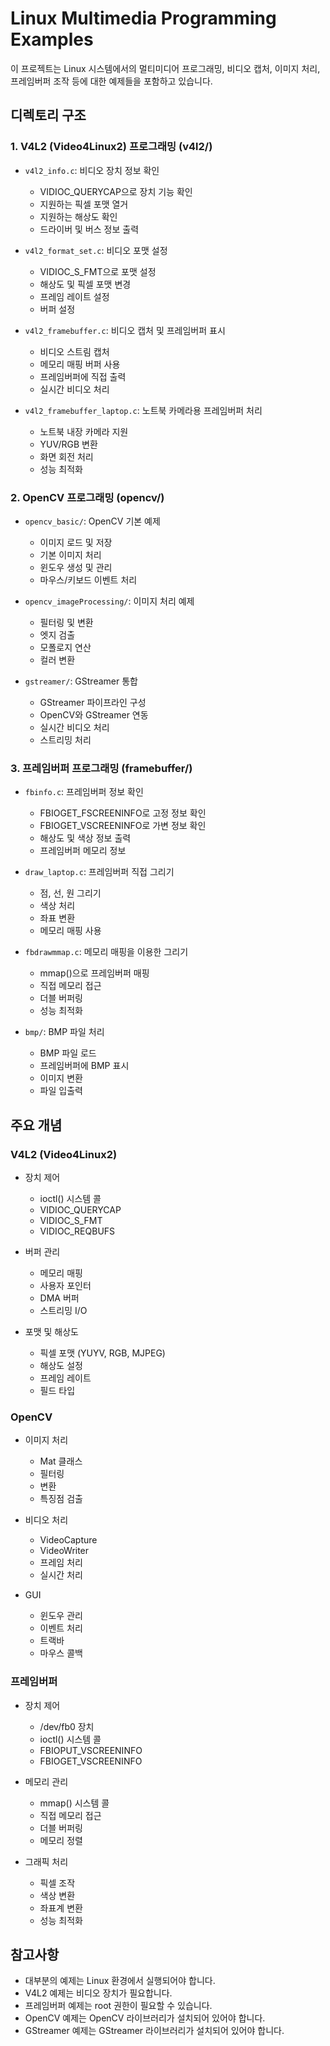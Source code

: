 # Linux Multimedia Programming Examples

이 프로젝트는 Linux 시스템에서의 멀티미디어 프로그래밍, 비디오 캡처, 이미지 처리, 프레임버퍼 조작 등에 대한 예제들을 포함하고 있습니다.

## 디렉토리 구조

### 1. V4L2 (Video4Linux2) 프로그래밍 (v4l2/)
- `v4l2_info.c`: 비디오 장치 정보 확인
  - VIDIOC_QUERYCAP으로 장치 기능 확인
  - 지원하는 픽셀 포맷 열거
  - 지원하는 해상도 확인
  - 드라이버 및 버스 정보 출력

- `v4l2_format_set.c`: 비디오 포맷 설정
  - VIDIOC_S_FMT으로 포맷 설정
  - 해상도 및 픽셀 포맷 변경
  - 프레임 레이트 설정
  - 버퍼 설정

- `v4l2_framebuffer.c`: 비디오 캡처 및 프레임버퍼 표시
  - 비디오 스트림 캡처
  - 메모리 매핑 버퍼 사용
  - 프레임버퍼에 직접 출력
  - 실시간 비디오 처리

- `v4l2_framebuffer_laptop.c`: 노트북 카메라용 프레임버퍼 처리
  - 노트북 내장 카메라 지원
  - YUV/RGB 변환
  - 화면 회전 처리
  - 성능 최적화

### 2. OpenCV 프로그래밍 (opencv/)
- `opencv_basic/`: OpenCV 기본 예제
  - 이미지 로드 및 저장
  - 기본 이미지 처리
  - 윈도우 생성 및 관리
  - 마우스/키보드 이벤트 처리

- `opencv_imageProcessing/`: 이미지 처리 예제
  - 필터링 및 변환
  - 엣지 검출
  - 모폴로지 연산
  - 컬러 변환

- `gstreamer/`: GStreamer 통합
  - GStreamer 파이프라인 구성
  - OpenCV와 GStreamer 연동
  - 실시간 비디오 처리
  - 스트리밍 처리

### 3. 프레임버퍼 프로그래밍 (framebuffer/)
- `fbinfo.c`: 프레임버퍼 정보 확인
  - FBIOGET_FSCREENINFO로 고정 정보 확인
  - FBIOGET_VSCREENINFO로 가변 정보 확인
  - 해상도 및 색상 정보 출력
  - 프레임버퍼 메모리 정보

- `draw_laptop.c`: 프레임버퍼 직접 그리기
  - 점, 선, 원 그리기
  - 색상 처리
  - 좌표 변환
  - 메모리 매핑 사용

- `fbdrawmmap.c`: 메모리 매핑을 이용한 그리기
  - mmap()으로 프레임버퍼 매핑
  - 직접 메모리 접근
  - 더블 버퍼링
  - 성능 최적화

- `bmp/`: BMP 파일 처리
  - BMP 파일 로드
  - 프레임버퍼에 BMP 표시
  - 이미지 변환
  - 파일 입출력

## 주요 개념

### V4L2 (Video4Linux2)
- 장치 제어
  - ioctl() 시스템 콜
  - VIDIOC_QUERYCAP
  - VIDIOC_S_FMT
  - VIDIOC_REQBUFS

- 버퍼 관리
  - 메모리 매핑
  - 사용자 포인터
  - DMA 버퍼
  - 스트리밍 I/O

- 포맷 및 해상도
  - 픽셀 포맷 (YUYV, RGB, MJPEG)
  - 해상도 설정
  - 프레임 레이트
  - 필드 타입

### OpenCV
- 이미지 처리
  - Mat 클래스
  - 필터링
  - 변환
  - 특징점 검출

- 비디오 처리
  - VideoCapture
  - VideoWriter
  - 프레임 처리
  - 실시간 처리

- GUI
  - 윈도우 관리
  - 이벤트 처리
  - 트랙바
  - 마우스 콜백

### 프레임버퍼
- 장치 제어
  - /dev/fb0 장치
  - ioctl() 시스템 콜
  - FBIOPUT_VSCREENINFO
  - FBIOGET_VSCREENINFO

- 메모리 관리
  - mmap() 시스템 콜
  - 직접 메모리 접근
  - 더블 버퍼링
  - 메모리 정렬

- 그래픽 처리
  - 픽셀 조작
  - 색상 변환
  - 좌표계 변환
  - 성능 최적화

## 참고사항
- 대부분의 예제는 Linux 환경에서 실행되어야 합니다.
- V4L2 예제는 비디오 장치가 필요합니다.
- 프레임버퍼 예제는 root 권한이 필요할 수 있습니다.
- OpenCV 예제는 OpenCV 라이브러리가 설치되어 있어야 합니다.
- GStreamer 예제는 GStreamer 라이브러리가 설치되어 있어야 합니다. 